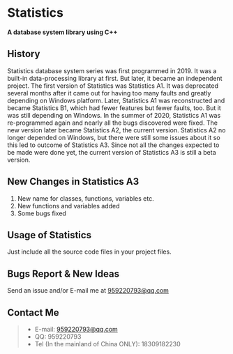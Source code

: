 # Statistics
<b>A database system library using C++</b>

## History
Statistics database system series was first programmed in 2019. It was a built-in data-processing library at first. But later, it became an independent project. The first version of Statistics was Statistics A1. It was deprecated several months after it came out for having too many faults and greatly depending on Windows platform. Later, Statistics A1 was reconstructed and became Statistics B1, which had fewer features but fewer faults, too. But it was still depending on Windows. In the summer of 2020, Statistics A1 was re-programmed again and nearly all the bugs discovered were fixed. The new version later became Statistics A2, the current version. Statistics A2 no longer depended on Windows, but there were still some issues about it so this led to outcome of Statistics A3. Since not all the changes expected to be made were done yet, the current version of Statistics A3 is still a beta version.

## New Changes in Statistics A3
1. New name for classes, functions, variables etc.
2. New functions and variables added
3. Some bugs fixed

## Usage of Statistics
Just include all the source code files in your project files.

## Bugs Report & New Ideas
Send an issue and/or E-mail me at 959220793@qq.com

## Contact Me
> - E-mail: 959220793@qq.com
> - QQ: 959220793
> - Tel (In the mainland of China ONLY): 18309182230
